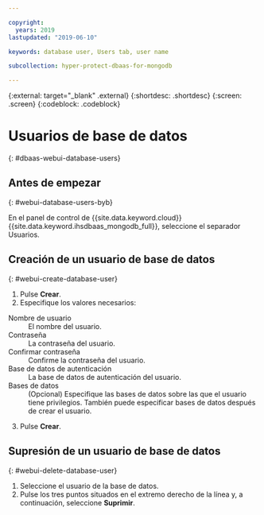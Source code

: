 ```yaml
---

copyright:
  years: 2019
lastupdated: "2019-06-10"

keywords: database user, Users tab, user name

subcollection: hyper-protect-dbaas-for-mongodb

---
```


{:external: target="_blank" .external}
{:shortdesc: .shortdesc}
{:screen: .screen}
{:codeblock: .codeblock}


# Usuarios de base de datos
{: #dbaas-webui-database-users}

## Antes de empezar
{: #webui-database-users-byb}

En el panel de control de {{site.data.keyword.cloud}} {{site.data.keyword.ihsdbaas_mongodb_full}}, seleccione el separador Usuarios.

## Creación de un usuario de base de datos
{: #webui-create-database-user}

1. Pulse **Crear**.
2. Especifique los valores necesarios:
<dl>
<dt>Nombre de usuario</dt>
<dd>El nombre del usuario.</dd>
<dt>Contraseña</dt>
<dd>La contraseña del usuario.</dd>
<dt>Confirmar contraseña</dt>
<dd>Confirme la contraseña del usuario.</dd>
<dt>Base de datos de autenticación</dt>
<dd>La base de datos de autenticación del usuario.</dd>
<dt>Bases de datos</dt>
<dd>(Opcional) Especifique las bases de datos sobre las que el usuario tiene privilegios. También puede especificar bases de datos después de crear el usuario.</dd>
</dl>

3. Pulse **Crear**.

## Supresión de un usuario de base de datos
{: #webui-delete-database-user}

1. Seleccione el usuario de la base de datos.
2. Pulse los tres puntos situados en el extremo derecho de la línea y, a continuación, seleccione **Suprimir**.
